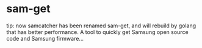 # sam-get
tip: now samcatcher has been renamed sam-get, and will rebuild by golang that has better performance.
A tool to quickly get Samsung open source code and Samsung firmware...
